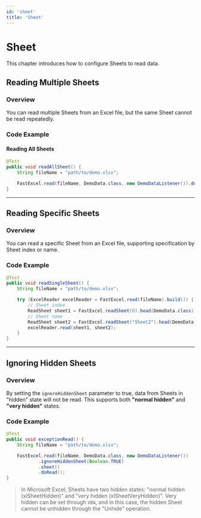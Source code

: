 ```yaml
---
id: 'sheet'
title: 'Sheet'
---
```


# Sheet
This chapter introduces how to configure Sheets to read data.

## Reading Multiple Sheets

### Overview
You can read multiple Sheets from an Excel file, but the same Sheet cannot be read repeatedly.

### Code Example

#### Reading All Sheets
```java
@Test
public void readAllSheet() {
    String fileName = "path/to/demo.xlsx";

    FastExcel.read(fileName, DemoData.class, new DemoDataListener()).doReadAll();
}
```

---

## Reading Specific Sheets

### Overview
You can read a specific Sheet from an Excel file, supporting specification by Sheet index or name.

### Code Example

```java
@Test
public void readSingleSheet() {
    String fileName = "path/to/demo.xlsx";

    try (ExcelReader excelReader = FastExcel.read(fileName).build()) {
        // Sheet index
        ReadSheet sheet1 = FastExcel.readSheet(0).head(DemoData.class).registerReadListener(new DemoDataListener()).build();
        // Sheet name
        ReadSheet sheet2 = FastExcel.readSheet("Sheet2").head(DemoData.class).registerReadListener(new DemoDataListener()).build();
        excelReader.read(sheet1, sheet2);
    }
}
```

---

## Ignoring Hidden Sheets

### Overview
By setting the `ignoreHiddenSheet` parameter to true, data from Sheets in "hidden" state will not be read. 
This supports both **"normal hidden"** and **"very hidden"** states.

### Code Example
```java
@Test
public void exceptionRead() {
    String fileName = "path/to/demo.xlsx";

    FastExcel.read(fileName, DemoData.class, new DemoDataListener())
            .ignoreHiddenSheet(Boolean.TRUE)
            .sheet()
            .doRead();
}
```

> In Microsoft Excel, Sheets have two hidden states: "normal hidden (xlSheetHidden)" and "very hidden (xlSheetVeryHidden)". Very hidden can be set through `VBA`, and in this case, the hidden Sheet cannot be unhidden through the "Unhide" operation.
